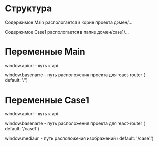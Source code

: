 # Структура

Содержимое Main распологается в корне проекта домен/...

Содержимое Case1 распологается в папке домен/case1/...



# Переменные Main

window.apiurl - путь к api

window.basename - путь расположения проекта для react-router ( default: '/')


# Переменные Case1

window.apiurl - путь к api

window.basename - путь расположения проекта для react-router ( default: '/case1')

window.mediaurl - путь расположения изображений ( default: '/case1')
